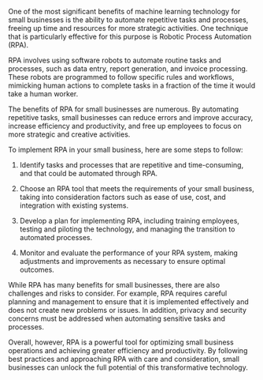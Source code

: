 
One of the most significant benefits of machine learning technology for small businesses is the ability to automate repetitive tasks and processes, freeing up time and resources for more strategic activities. One technique that is particularly effective for this purpose is Robotic Process Automation (RPA).

RPA involves using software robots to automate routine tasks and processes, such as data entry, report generation, and invoice processing. These robots are programmed to follow specific rules and workflows, mimicking human actions to complete tasks in a fraction of the time it would take a human worker.

The benefits of RPA for small businesses are numerous. By automating repetitive tasks, small businesses can reduce errors and improve accuracy, increase efficiency and productivity, and free up employees to focus on more strategic and creative activities.

To implement RPA in your small business, here are some steps to follow:

1. Identify tasks and processes that are repetitive and time-consuming, and that could be automated through RPA.

2. Choose an RPA tool that meets the requirements of your small business, taking into consideration factors such as ease of use, cost, and integration with existing systems.

3. Develop a plan for implementing RPA, including training employees, testing and piloting the technology, and managing the transition to automated processes.

4. Monitor and evaluate the performance of your RPA system, making adjustments and improvements as necessary to ensure optimal outcomes.

While RPA has many benefits for small businesses, there are also challenges and risks to consider. For example, RPA requires careful planning and management to ensure that it is implemented effectively and does not create new problems or issues. In addition, privacy and security concerns must be addressed when automating sensitive tasks and processes.

Overall, however, RPA is a powerful tool for optimizing small business operations and achieving greater efficiency and productivity. By following best practices and approaching RPA with care and consideration, small businesses can unlock the full potential of this transformative technology.

